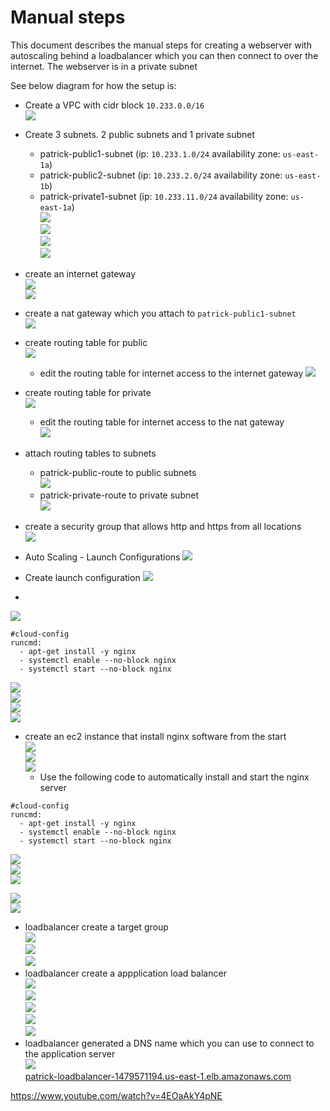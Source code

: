 # Manual steps

This document describes the manual steps for creating a webserver with autoscaling  behind a loadbalancer which you can then connect to over the internet. The webserver is in a private subnet

See below diagram for how the setup is:






- Create a VPC with cidr block ```10.233.0.0/16```  
![](media/2021-12-08-13-51-43.png)  
- Create 3 subnets. 2 public subnets and 1 private subnet
    - patrick-public1-subnet (ip: ```10.233.1.0/24``` availability zone: ```us-east-1a```)  
    - patrick-public2-subnet (ip: ```10.233.2.0/24``` availability zone: ```us-east-1b```)  
    - patrick-private1-subnet (ip: ```10.233.11.0/24``` availability zone: ```us-east-1a```)  
![](media/2021-12-08-14-05-39.png)  
![](media/2021-12-08-14-05-55.png)  
![](media/2021-12-08-14-06-08.png)  
![](media/2021-12-08-14-06-23.png)  
- create an internet gateway  
![](media/2021-12-08-14-07-45.png)    
![](media/2021-12-08-14-08-09.png)  
- create a nat gateway which you attach to ```patrick-public1-subnet```   
![](media/2021-12-08-15-20-55.png)  
- create routing table for public  
![](media/2021-12-08-14-10-55.png)  
   - edit the routing table for internet access to the internet gateway
   ![](media/2021-12-08-14-12-18.png)  
- create routing table for private  
   ![](media/2021-12-08-14-13-32.png)  
   - edit the routing table for internet access to the nat gateway  
   ![](media/2021-12-08-14-14-41.png)   
- attach routing tables to subnets  
    - patrick-public-route to public subnets      
    ![](media/2021-12-08-14-16-18.png)      
    - patrick-private-route to private subnet   
     ![](media/2021-12-08-14-17-53.png)    
- create a security group that allows http and https from all locations    
![](media/2021-12-08-14-20-11.png)    





- Auto Scaling - Launch Configurations
![](media/2021-12-15-15-15-48.png)  
- Create launch configuration
![](media/2021-12-15-15-16-13.png)  

- 
![](media/2021-12-15-15-19-00.png)  
```
#cloud-config
runcmd:
  - apt-get install -y nginx
  - systemctl enable --no-block nginx 
  - systemctl start --no-block nginx 
````
![](media/2021-12-15-15-21-05.png)  
![](media/2021-12-15-15-21-53.png)  
![](media/2021-12-15-15-33-35.png)  
![](media/2021-12-15-16-31-48.png)  








































- create an ec2 instance that install nginx software from the start  
![](media/2021-12-08-14-21-49.png)      
![](media/2021-12-08-14-22-07.png)    
![](media/2021-12-08-14-24-34.png)    
    - Use the following code to automatically install and start the nginx server
```
#cloud-config
runcmd:
  - apt-get install -y nginx
  - systemctl enable --no-block nginx 
  - systemctl start --no-block nginx 
````
![](media/2021-12-08-14-25-06.png)    
![](media/2021-12-08-14-25-55.png)    
![](media/2021-12-08-14-26-09.png)    

![](media/2021-12-08-14-26-32.png)    
![](media/2021-12-08-14-27-07.png)  
- loadbalancer create a target group  
![](media/2021-12-08-14-32-27.png)    
![](media/2021-12-08-14-31-55.png)    
![](media/2021-12-08-14-33-05.png)    
- loadbalancer create a appplication load balancer  
![](media/2021-12-08-14-29-33.png)    
![](media/2021-12-08-14-30-02.png)    
![](media/2021-12-08-14-30-26.png)    
![](media/2021-12-08-14-30-47.png)    
![](media/2021-12-08-14-33-33.png)    
- loadbalancer generated a DNS name which you can use to connect to the application server  
![](media/2021-12-08-15-36-38.png)  
[patrick-loadbalancer-1479571194.us-east-1.elb.amazonaws.com](patrick-loadbalancer-1479571194.us-east-1.elb.amazonaws.com)



















https://www.youtube.com/watch?v=4EOaAkY4pNE